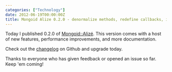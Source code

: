 ```yaml
---
categories: ["Technology"]
date: 2012-06-19T00:00:00Z
title: Mongoid Alize 0.2.0 - denormalize methods, redefine callbacks, improved speed, and more!
---
```


Today I published 0.2.0 of [Mongoid::Alizé](https://github.com/dzello/mongoid_alize). This version comes with a host of new features, performance improvements, and more documentation.

Check out the [changelog](https://github.com/dzello/mongoid_alize#changelog) on Github and upgrade today.

Thanks to everyone who has given feedback or opened an issue so far. Keep 'em coming!
